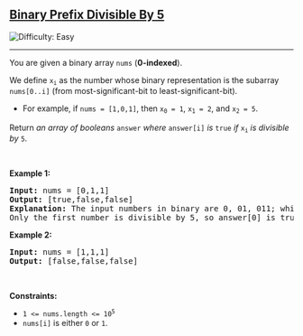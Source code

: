 <h2><a href="https://leetcode.com/problems/binary-prefix-divisible-by-5">Binary Prefix Divisible By 5</a></h2> <img src='https://img.shields.io/badge/Difficulty-Easy-brightgreen' alt='Difficulty: Easy' /><hr><p>You are given a binary array <code>nums</code> (<strong>0-indexed</strong>).</p>

<p>We define <code>x<sub>i</sub></code> as the number whose binary representation is the subarray <code>nums[0..i]</code> (from most-significant-bit to least-significant-bit).</p>

<ul>
	<li>For example, if <code>nums = [1,0,1]</code>, then <code>x<sub>0</sub> = 1</code>, <code>x<sub>1</sub> = 2</code>, and <code>x<sub>2</sub> = 5</code>.</li>
</ul>

<p>Return <em>an array of booleans </em><code>answer</code><em> where </em><code>answer[i]</code><em> is </em><code>true</code><em> if </em><code>x<sub>i</sub></code><em> is divisible by </em><code>5</code>.</p>

<p>&nbsp;</p>
<p><strong class="example">Example 1:</strong></p>

<pre>
<strong>Input:</strong> nums = [0,1,1]
<strong>Output:</strong> [true,false,false]
<strong>Explanation:</strong> The input numbers in binary are 0, 01, 011; which are 0, 1, and 3 in base-10.
Only the first number is divisible by 5, so answer[0] is true.
</pre>

<p><strong class="example">Example 2:</strong></p>

<pre>
<strong>Input:</strong> nums = [1,1,1]
<strong>Output:</strong> [false,false,false]
</pre>

<p>&nbsp;</p>
<p><strong>Constraints:</strong></p>

<ul>
	<li><code>1 &lt;= nums.length &lt;= 10<sup>5</sup></code></li>
	<li><code>nums[i]</code> is either <code>0</code> or <code>1</code>.</li>
</ul>
